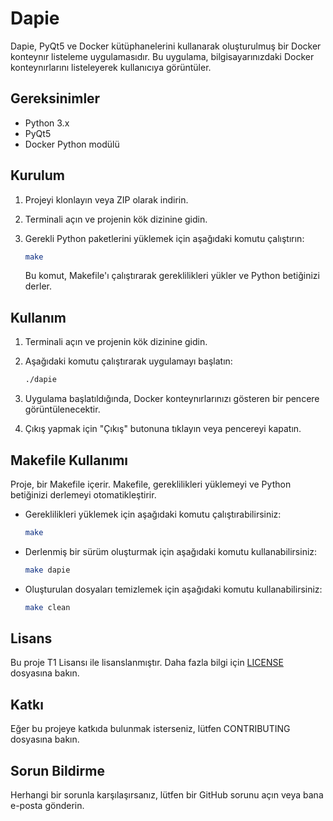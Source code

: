 # Dapie

Dapie, PyQt5 ve Docker kütüphanelerini kullanarak oluşturulmuş bir Docker konteynır listeleme uygulamasıdır. Bu uygulama, bilgisayarınızdaki Docker konteynırlarını listeleyerek kullanıcıya görüntüler.

## Gereksinimler

- Python 3.x
- PyQt5
- Docker Python modülü

## Kurulum

1. Projeyi klonlayın veya ZIP olarak indirin.

2. Terminali açın ve projenin kök dizinine gidin.

3. Gerekli Python paketlerini yüklemek için aşağıdaki komutu çalıştırın:

   ```bash
   make
   ```

   Bu komut, Makefile'ı çalıştırarak gereklilikleri yükler ve Python betiğinizi derler.

## Kullanım

1. Terminali açın ve projenin kök dizinine gidin.

2. Aşağıdaki komutu çalıştırarak uygulamayı başlatın:

   ```bash
   ./dapie
   ```

3. Uygulama başlatıldığında, Docker konteynırlarınızı gösteren bir pencere görüntülenecektir.

4. Çıkış yapmak için "Çıkış" butonuna tıklayın veya pencereyi kapatın.

## Makefile Kullanımı

Proje, bir Makefile içerir. Makefile, gereklilikleri yüklemeyi ve Python betiğinizi derlemeyi otomatikleştirir.

- Gereklilikleri yüklemek için aşağıdaki komutu çalıştırabilirsiniz:

  ```bash
  make
  ```

- Derlenmiş bir sürüm oluşturmak için aşağıdaki komutu kullanabilirsiniz:

  ```bash
  make dapie
  ```

- Oluşturulan dosyaları temizlemek için aşağıdaki komutu kullanabilirsiniz:

  ```bash
  make clean
  ```

## Lisans

Bu proje T1 Lisansı ile lisanslanmıştır. Daha fazla bilgi için [LICENSE](LICENSE) dosyasına bakın.

## Katkı

Eğer bu projeye katkıda bulunmak isterseniz, lütfen CONTRIBUTING dosyasına bakın.

## Sorun Bildirme

Herhangi bir sorunla karşılaşırsanız, lütfen bir GitHub sorunu açın veya bana e-posta gönderin.
